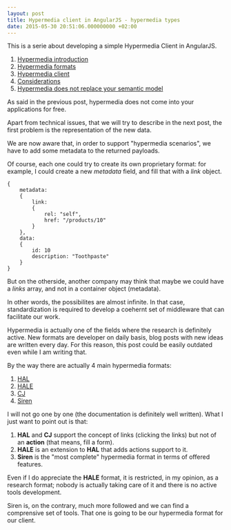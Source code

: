 ```yaml
---
layout: post
title: Hypermedia client in AngularJS - hypermedia types
date: 2015-05-30 20:51:06.000000000 +02:00
---
```

This is a serie about developing a simple Hypermedia Client in AngularJS.

1. [Hypermedia introduction](/hypermedia-client-in-angularjs/)
2. [Hypermedia formats](/hypermedia-client-in-angularjs-hypermedia-types/)
3. [Hypermedia client](/hypermedia-client-build-details/)
4. [Considerations](/hypermedia-client-considerations/)
5. [Hypermedia does not replace your semantic model](/hypermedia-does-not-replace-your-semantic-model/)

As said in the previous post, hypermedia does not come into your applications for free.

Apart from technical issues, that we will try to describe in the next post, the first problem is the representation of the new data.

We are now aware that, in order to support "hypermedia scenarios", we have to add some metadata to the returned payloads.

Of course, each one could try to create its own proprietary format: for example, I could create a new _metadata_ field, and fill that with a _link_ object.


    {
        metadata:
        {
            link: 
            {
                rel: "self",
                href: "/products/10"
            }
        },
        data:
        {
            id: 10
            description: "Toothpaste"
        }
    }


But on the otherside, another company may think that maybe we could have a _links_ array, and not in a container object (metadata).

In other words, the possibilites are almost infinite. In that case, standardization is required to develop a coehernt set of middleware that can facilitate our work.

Hypermedia is actually one of the fields where the research is definitely active. New formats are developer on daily basis, blog posts with new ideas are written every day. For this reason, this post could be easily outdated even while I am writing that.

By the way there are actually 4 main hypermedia formats:

1. [HAL](http://stateless.co/hal_specification.html)
2. [HALE](https://github.com/mdsol/hale)
3. [CJ](http://amundsen.com/media-types/collection/)
4. [Siren](https://github.com/kevinswiber/siren)

I will not go one by one (the documentation is definitely well written). What I just want to point out is that:

1. **HAL** and **CJ** support the concept of links (clicking the links) but not of an **action** (that means, fill a form).
2. **HALE** is an extension to **HAL** that adds actions support to it.
3. **Siren** is the "most complete" hypermedia format in terms of offered features.

Even if I do appreciate the **HALE** format, it is restricted, in my opinion, as a research format; nobody is actually taking care of it and there is no active tools development.

Siren is, on the contrary, much more followed and we can find a comprensive set of tools. That one is going to be our hypermedia format for our client.

